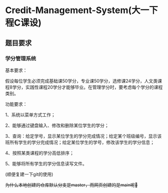 # Credit-Management-System(大一下程C课设)
## 题目要求

### 学分管理系统

基本要求：

假设每位学生必须完成基础课50学分，专业课50学分，选修课24学分，人文类课程8学分，实践性课程20学分才能够毕业。在管理学分时，要考虑每个学分的课程类别。

功能要求：

1、系统以菜单方式工作；

2、能够通过键盘输入、修改和删除某位学生的学分；

3、查询：给定学号，显示某位学生的学分完成情况；给定某个班级编号，显示该班所有学生的学分完成情况；给定某位学生的学号，修改该学生的学分信息；

4、按照某类课程的学分高低排序；

5、能够将所有学生的学分信息读写文件。



(顺便复建一下git的使用)

~~为什么本地创建的仓库默认分支是master，而网页创建的是main呢🤔~~
